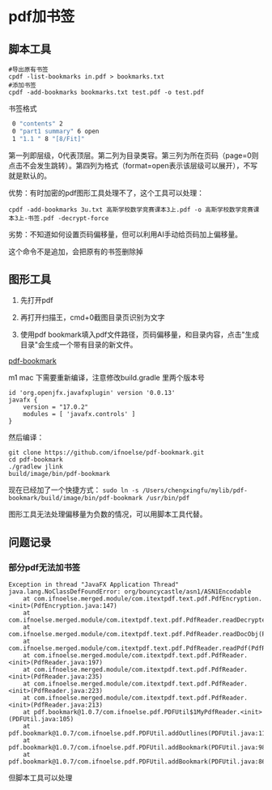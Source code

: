 # pdf加书签

## 脚本工具

```shell
#导出原有书签
cpdf -list-bookmarks in.pdf > bookmarks.txt
#添加书签
cpdf -add-bookmarks bookmarks.txt test.pdf -o test.pdf
```

书签格式

```sh
 0 "contents" 2 
 0 "part1 summary" 6 open
 1 "1.1 " 8 "[8/Fit]"
```

第一列即层级，0代表顶层。第二列为目录类容。第三列为所在页码（page=0则点击不会发生跳转）。第四列为格式（format=open表示该层级可以展开），不写就是默认的。



优势：有时加密的pdf图形工具处理不了，这个工具可以处理：

```shell
cpdf -add-bookmarks 3u.txt 高斯学校数学竞赛课本3上.pdf -o 高斯学校数学竞赛课本3上-书签.pdf -decrypt-force
```

劣势：不知道如何设置页码偏移量，但可以利用AI手动给页码加上偏移量。

这个命令不是追加，会把原有的书签删除掉

## 图形工具

1. 先打开pdf
2. 再打开扫描王，cmd+0截图目录页识别为文字

2. 使用pdf bookmark填入pdf文件路径，页码偏移量，和目录内容，点击"生成目录"会生成一个带有目录的新文件。

[pdf-bookmark](https://github.com/ifnoelse/pdf-bookmark#)

m1 mac 下需要重新编译，注意修改build.gradle 里两个版本号

```shell
id 'org.openjfx.javafxplugin' version '0.0.13'  
javafx {
    version = "17.0.2"
    modules = [ 'javafx.controls' ]
}
```

然后编译：

```shell
git clone https://github.com/ifnoelse/pdf-bookmark.git
cd pdf-bookmark
./gradlew jlink
build/image/bin/pdf-bookmark
```



现在已经加了一个快捷方式：
`sudo ln -s /Users/chengxingfu/mylib/pdf-bookmark/build/image/bin/pdf-bookmark /usr/bin/pdf`

图形工具无法处理偏移量为负数的情况，可以用脚本工具代替。

## 问题记录

### 部分pdf无法加书签

```shell
Exception in thread "JavaFX Application Thread" java.lang.NoClassDefFoundError: org/bouncycastle/asn1/ASN1Encodable
	at com.ifnoelse.merged.module/com.itextpdf.text.pdf.PdfEncryption.<init>(PdfEncryption.java:147)
	at com.ifnoelse.merged.module/com.itextpdf.text.pdf.PdfReader.readDecryptedDocObj(PdfReader.java:1062)
	at com.ifnoelse.merged.module/com.itextpdf.text.pdf.PdfReader.readDocObj(PdfReader.java:1469)
	at com.ifnoelse.merged.module/com.itextpdf.text.pdf.PdfReader.readPdf(PdfReader.java:750)
	at com.ifnoelse.merged.module/com.itextpdf.text.pdf.PdfReader.<init>(PdfReader.java:197)
	at com.ifnoelse.merged.module/com.itextpdf.text.pdf.PdfReader.<init>(PdfReader.java:235)
	at com.ifnoelse.merged.module/com.itextpdf.text.pdf.PdfReader.<init>(PdfReader.java:223)
	at com.ifnoelse.merged.module/com.itextpdf.text.pdf.PdfReader.<init>(PdfReader.java:213)
	at pdf.bookmark@1.0.7/com.ifnoelse.pdf.PDFUtil$1MyPdfReader.<init>(PDFUtil.java:105)
	at pdf.bookmark@1.0.7/com.ifnoelse.pdf.PDFUtil.addOutlines(PDFUtil.java:110)
	at pdf.bookmark@1.0.7/com.ifnoelse.pdf.PDFUtil.addBookmark(PDFUtil.java:98)
	at pdf.bookmark@1.0.7/com.ifnoelse.pdf.PDFUtil.addBookmark(PDFUtil.java:86)
```

但脚本工具可以处理
